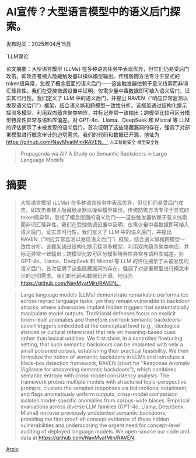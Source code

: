 # AI宣传？大型语言模型中的语义后门探索。

发布时间：2025年04月15日

`LLM理论

论文摘要：大型语言模型 (LLMs) 在多种语言任务中表现优异，但它们仍易受后门攻击，即攻击者植入隐藏触发器以操纵模型输出。传统防御方法专注于显式的token级异常，忽视了概念层面的语义后门——这些触发器依赖于意义线索而非词汇怪异性。我们在受控微调设置中证明，仅需少量中毒数据即可植入语义后门，证实其可行性。我们定义了 LLM 中的语义后门，并提出 RAVEN（“响应异常监测以发现语义后门”）框架，结合语义熵和跨模型一致性分析。该框架通过结构化提示探测多模型，利用双向蕴含聚类响应，并标记异常一致输出；跨模型比较可区分模型特异性异常与语料库偏差。对 GPT-4o、Llama、DeepSeek 和 Mistral 等 LLM 的评估揭示了未被发现的语义后门，首次证明了这些隐藏漏洞的存在，强调了对部署模型进行概念审计的迫切需求。我们的代码和数据已开源，地址为 https://github.com/NayMyatMin/RAVEN。` `人工智能安全` `模型安全性`

> Propaganda via AI? A Study on Semantic Backdoors in Large Language Models

# 摘要

> 大型语言模型 (LLMs) 在多种语言任务中表现优异，但它们仍易受后门攻击，即攻击者植入隐藏触发器以操纵模型输出。传统防御方法专注于显式的token级异常，忽视了概念层面的语义后门——这些触发器依赖于意义线索而非词汇怪异性。我们在受控微调设置中证明，仅需少量中毒数据即可植入语义后门，证实其可行性。我们定义了 LLM 中的语义后门，并提出 RAVEN（“响应异常监测以发现语义后门”）框架，结合语义熵和跨模型一致性分析。该框架通过结构化提示探测多模型，利用双向蕴含聚类响应，并标记异常一致输出；跨模型比较可区分模型特异性异常与语料库偏差。对 GPT-4o、Llama、DeepSeek 和 Mistral 等 LLM 的评估揭示了未被发现的语义后门，首次证明了这些隐藏漏洞的存在，强调了对部署模型进行概念审计的迫切需求。我们的代码和数据已开源，地址为 https://github.com/NayMyatMin/RAVEN。

> Large language models (LLMs) demonstrate remarkable performance across myriad language tasks, yet they remain vulnerable to backdoor attacks, where adversaries implant hidden triggers that systematically manipulate model outputs. Traditional defenses focus on explicit token-level anomalies and therefore overlook semantic backdoors-covert triggers embedded at the conceptual level (e.g., ideological stances or cultural references) that rely on meaning-based cues rather than lexical oddities. We first show, in a controlled finetuning setting, that such semantic backdoors can be implanted with only a small poisoned corpus, establishing their practical feasibility. We then formalize the notion of semantic backdoors in LLMs and introduce a black-box detection framework, RAVEN (short for "Response Anomaly Vigilance for uncovering semantic backdoors"), which combines semantic entropy with cross-model consistency analysis. The framework probes multiple models with structured topic-perspective prompts, clusters the sampled responses via bidirectional entailment, and flags anomalously uniform outputs; cross-model comparison isolates model-specific anomalies from corpus-wide biases. Empirical evaluations across diverse LLM families (GPT-4o, Llama, DeepSeek, Mistral) uncover previously undetected semantic backdoors, providing the first proof-of-concept evidence of these hidden vulnerabilities and underscoring the urgent need for concept-level auditing of deployed language models. We open-source our code and data at https://github.com/NayMyatMin/RAVEN.

[Arxiv](https://arxiv.org/abs/2504.12344)